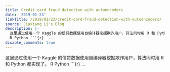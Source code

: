 ```yaml
---
title: Credit card fraud detection with autoencoders
date: '2019-01-23'
linkTitle: /2019/01/23/credit-card-fraud-detection-with-autoencoders/
source: Jiaxiang Li's Blog
description: |-
  这里通过使用一个 Kaggle 的信贷数据使用自编译器挖掘欺诈用户，算法同时用 R 和 Python 都实现了。
  R Python ```{r}  ...
disable_comments: true
---
```

这里通过使用一个 Kaggle 的信贷数据使用自编译器挖掘欺诈用户，算法同时用 R 和 Python 都实现了。
R Python ```{r}  ...